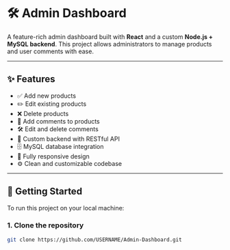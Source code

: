 # 🛠️ Admin Dashboard

A feature-rich admin dashboard built with **React** and a custom **Node.js + MySQL backend**. This project allows administrators to manage products and user comments with ease.

---

## ✨ Features

- ✅ Add new products  
- ✏️ Edit existing products  
- ❌ Delete products  
- 💬 Add comments to products  
- 🛠️ Edit and delete comments  
- 🔐 Custom backend with RESTful API  
- 🗄️ MySQL database integration  
- 📱 Fully responsive design  
- ⚙️ Clean and customizable codebase  

---

## 🚀 Getting Started

To run this project on your local machine:

### 1. Clone the repository

```bash
git clone https://github.com/USERNAME/Admin-Dashboard.git